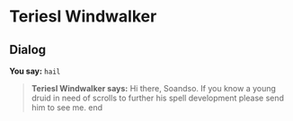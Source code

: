 # Teriesl Windwalker
## Dialog

**You say:** `hail`



>**Teriesl Windwalker says:** Hi there, Soandso. If you know a young druid in need of scrolls to further his spell development please send him to see me.
end
